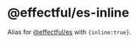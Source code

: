 # @effectful/es-inline

Alias for [@effectful/es](https://github.com/awto/effectfuljs/tree/master/packages/es)
with `{inline:true}`.


